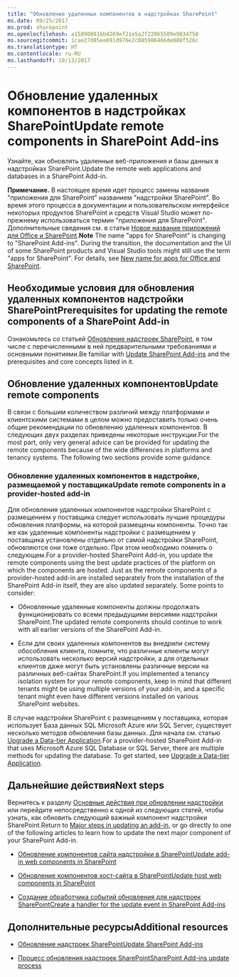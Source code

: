 ```yaml
---
title: "Обновление удаленных компонентов в надстройках SharePoint"
ms.date: 09/25/2017
ms.prod: sharepoint
ms.openlocfilehash: a15890881bb4269ef21e5a2f22865509e9834750
ms.sourcegitcommit: 1cae27d85ee691d976e2c085986466de088f526c
ms.translationtype: HT
ms.contentlocale: ru-RU
ms.lasthandoff: 10/13/2017
---
```

# <a name="update-remote-components-in-sharepoint-add-ins"></a><span data-ttu-id="4c774-102">Обновление удаленных компонентов в надстройках SharePoint</span><span class="sxs-lookup"><span data-stu-id="4c774-102">Update remote components in SharePoint Add-ins</span></span>
<span data-ttu-id="4c774-103">Узнайте, как обновлять удаленные веб-приложения и базы данных в надстройках SharePoint.</span><span class="sxs-lookup"><span data-stu-id="4c774-103">Update the remote web applications and databases in a SharePoint Add-in.</span></span>
 

 <span data-ttu-id="4c774-p101">**Примечание.** В настоящее время идет процесс замены названия "приложения для SharePoint" названием "надстройки SharePoint". Во время этого процесса в документации и пользовательском интерфейсе некоторых продуктов SharePoint и средств Visual Studio может по-прежнему использоваться термин "приложения для SharePoint". Дополнительные сведения см. в статье [Новое название приложений для Office и SharePoint](new-name-for-apps-for-sharepoint.md#bk_newname).</span><span class="sxs-lookup"><span data-stu-id="4c774-p101">**Note**  The name "apps for SharePoint" is changing to "SharePoint Add-ins". During the transition, the documentation and the UI of some SharePoint products and Visual Studio tools might still use the term "apps for SharePoint". For details, see  [New name for apps for Office and SharePoint](new-name-for-apps-for-sharepoint.md#bk_newname).</span></span>
 


## <a name="prerequisites-for-updating-the-remote-components-of-a-sharepoint-add-in"></a><span data-ttu-id="4c774-107">Необходимые условия для обновления удаленных компонентов надстройки SharePoint</span><span class="sxs-lookup"><span data-stu-id="4c774-107">Prerequisites for updating the remote components of a SharePoint Add-in</span></span>
<span data-ttu-id="4c774-108"><a name="Prerequistes"> </a></span><span class="sxs-lookup"><span data-stu-id="4c774-108"></span></span>

<span data-ttu-id="4c774-109">Ознакомьтесь со статьей [Обновление надстроек SharePoint](update-sharepoint-add-ins.md), в том числе с перечисленными в ней предварительными требованиями и основными понятиями.</span><span class="sxs-lookup"><span data-stu-id="4c774-109">Be familiar with  [Update SharePoint Add-ins](update-sharepoint-add-ins.md) and the prerequisites and core concepts listed in it.</span></span>
 

 

## <a name="update-remote-components"></a><span data-ttu-id="4c774-110">Обновление удаленных компонентов</span><span class="sxs-lookup"><span data-stu-id="4c774-110">Update remote components</span></span>
<span data-ttu-id="4c774-111"><a name="UpdateRemote"> </a></span><span class="sxs-lookup"><span data-stu-id="4c774-111"></span></span>

<span data-ttu-id="4c774-p102">В связи с большим количеством различий между платформами и клиентскими системами в целом можно предоставить только очень общие рекомендации по обновлению удаленных компонентов. В следующих двух разделах приведены некоторые инструкции.</span><span class="sxs-lookup"><span data-stu-id="4c774-p102">For the most part, only very general advice can be provided for updating the remote components because of the wide differences in platforms and tenancy systems. The following two sections provide some guidance.</span></span>
 

 

### <a name="update-remote-components-in-a-provider-hosted-add-in"></a><span data-ttu-id="4c774-114">Обновление удаленных компонентов в надстройке, размещаемой у поставщика</span><span class="sxs-lookup"><span data-stu-id="4c774-114">Update remote components in a provider-hosted add-in</span></span>
<span data-ttu-id="4c774-115"><a name="UpdateProviderHosted"> </a></span><span class="sxs-lookup"><span data-stu-id="4c774-115"></span></span>

<span data-ttu-id="4c774-p103">Для обновления удаленных компонентов надстройки SharePoint с размещением у поставщика следует использовать лучшие процедуры обновления платформы, на которой размещены компоненты. Точно так же как удаленные компоненты надстройки с размещением у поставщика установлены отдельно от самой надстройки SharePoint, обновляются они тоже отдельно. При этом необходимо помнить о следующем.</span><span class="sxs-lookup"><span data-stu-id="4c774-p103">For a provider-hosted SharePoint Add-in, you update the remote components using the best update practices of the platform on which the components are hosted. Just as the remote components of a provider-hosted add-in are installed separately from the installation of the SharePoint Add-in itself, they are also updated separately. Some points to consider:</span></span>
 

 

- <span data-ttu-id="4c774-119">Обновленные удаленные компоненты должны продолжать функционировать со всеми предыдущими версиями надстройки SharePoint.</span><span class="sxs-lookup"><span data-stu-id="4c774-119">The updated remote components should continue to work with all earlier versions of the SharePoint Add-in.</span></span>
    
 
- <span data-ttu-id="4c774-120">Если для своих удаленных компонентов вы внедрили систему обособления клиента, помните, что различные клиенты могут использовать несколько версий надстройки, а для отдельных клиентов даже могут быть установлены различные версии на различных веб-сайтах SharePoint.</span><span class="sxs-lookup"><span data-stu-id="4c774-120">If you implemented a tenancy isolation system for your remote components, keep in mind that different tenants might be using multiple versions of your add-in, and a specific tenant might even have different versions installed on various SharePoint websites.</span></span>
    
 
<span data-ttu-id="4c774-p104">В случае надстройки SharePoint с размещением у поставщика, которая использует База данных SQL Microsoft Azure или SQL Server, существует несколько методов обновления базы данных. Для начала см. статью  [Upgrade a Data-tier Application](http://msdn.microsoft.com/library/c117df94-f02b-403f-9383-ec5b3ac3763c.aspx).</span><span class="sxs-lookup"><span data-stu-id="4c774-p104">For a provider-hosted SharePoint Add-in that uses Microsoft Azure SQL Database or SQL Server, there are multiple methods for updating the database. To get started, see  [Upgrade a Data-tier Application](http://msdn.microsoft.com/library/c117df94-f02b-403f-9383-ec5b3ac3763c.aspx).</span></span>
 

 

## <a name="next-steps"></a><span data-ttu-id="4c774-123">Дальнейшие действия</span><span class="sxs-lookup"><span data-stu-id="4c774-123">Next steps</span></span>
<span data-ttu-id="4c774-124"><a name="Next"> </a></span><span class="sxs-lookup"><span data-stu-id="4c774-124"></span></span>

<span data-ttu-id="4c774-125">Вернитесь к разделу  [Основные действия при обновлении надстройки](update-sharepoint-add-ins.md#MajorAppUpgradeSteps) или перейдите непосредственно к одной из следующих статей, чтобы узнать, как обновить следующий важный компонент надстройки SharePoint.</span><span class="sxs-lookup"><span data-stu-id="4c774-125">Return to  [Major steps in updating an add-in](update-sharepoint-add-ins.md#MajorAppUpgradeSteps), or go directly to one of the following articles to learn how to update the next major component of your SharePoint Add-in.</span></span>
 

 

-  [<span data-ttu-id="4c774-126">Обновление компонентов сайта надстройки в SharePoint</span><span class="sxs-lookup"><span data-stu-id="4c774-126">Update add-in web components in SharePoint</span></span>](update-add-in-web-components-in-sharepoint.md)
    
 
-  [<span data-ttu-id="4c774-127">Обновление компонентов хост-сайта в SharePoint</span><span class="sxs-lookup"><span data-stu-id="4c774-127">Update host web components in SharePoint</span></span>](update-host-web-components-in-sharepoint.md)
    
 
-  [<span data-ttu-id="4c774-128">Создание обработчика событий обновления для надстроек SharePoint</span><span class="sxs-lookup"><span data-stu-id="4c774-128">Create a handler for the update event in SharePoint Add-ins</span></span>](create-a-handler-for-the-update-event-in-sharepoint-add-ins.md)
    
 

## <a name="additional-resources"></a><span data-ttu-id="4c774-129">Дополнительные ресурсы</span><span class="sxs-lookup"><span data-stu-id="4c774-129">Additional resources</span></span>
<span data-ttu-id="4c774-130"><a name="bk_addresources"> </a></span><span class="sxs-lookup"><span data-stu-id="4c774-130"></span></span>


-  [<span data-ttu-id="4c774-131">Обновление надстроек SharePoint</span><span class="sxs-lookup"><span data-stu-id="4c774-131">Update SharePoint Add-ins</span></span>](update-sharepoint-add-ins.md)
    
 
-  [<span data-ttu-id="4c774-132">Процесс обновления надстроек SharePoint</span><span class="sxs-lookup"><span data-stu-id="4c774-132">SharePoint Add-ins update process</span></span>](sharepoint-add-ins-update-process.md)
    
 

